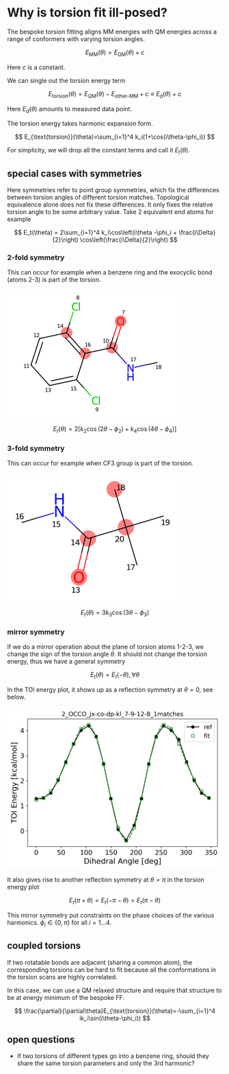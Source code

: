 # Why is torsion fit ill-posed?

The bespoke torsion fitting aligns MM energies with QM energies across a range of conformers with varying torsion angles.

$$
E_{\text{MM}} (\theta)= E_{\text{QM}}(\theta) + c
$$

Here $c$ is a constant.

We can single out the torsion energy term

$$
E_{\text{torsion}}(\theta)=E_{\text{QM}}(\theta)- E_{\text{other-MM}} + c \equiv E_{d}(\theta) +c
$$

Here $E_d(\theta)$ amounts to measured data point.

The torsion energy takes harmonic expansion form.

$$
E_{\text{torsion}}(\theta)=\sum_{i=1}^4 k_i(1+\cos(i\theta-\phi_i))
$$

For simplicity, we will drop all the constant terms and call it $E_t(\theta)$.

## special cases with symmetries

Here symmetries refer to point group symmetries, which fix the differences
between torsion angles of different torsion matches.
Topological equivalence alone does not fix these differences.
It only fixes the relative torsion angle to be some arbitrary value.
Take 2 equivalent end atoms for example

$$
E_t(\theta) = 2\sum_{i=1}^4  k_i\cos\left(i\theta -\phi_i + \frac{i\Delta}{2}\right) \cos\left(\frac{i\Delta}{2}\right)
$$

### 2-fold symmetry

This can occur for example when a benzene ring and the exocyclic bond (atoms 2-3)
is part of the torsion.

![2-fold-symmetry](../img/toi_0_CCCO_bw-bw-co-jx_14-16-10-7_2matches.png "2 fold symmetry")

$$
E_t(\theta) = 2 [ k_2\cos(2\theta -\phi_2) + k_4\cos(4\theta-\phi_4) ]
$$

### 3-fold symmetry

This can occur for example when CF3 group is part of the torsion.

![3-fold-symmetry](../img/toi_1_OCCC_jx-co-da-dl_13-14-20-18_3matches.png "3 fold symmetry")

$$
E_t(\theta) = 3  k_3\cos(3\theta -\phi_3)
$$

### mirror symmetry

If we do a mirror operation about the plane of torsion atoms 1-2-3, we change
the sign of the torsion angle $\theta$. It should not change the torsion energy,
thus we have a general symmetry

$$
E_t(\theta) = E_t(-\theta), \forall \theta
$$

In the TOI energy plot, it shows up as a reflection symmetry at $\theta=0$, see below.

![mirror-symmetry](../img/eTOI_2_OCCO_jx-co-dp-kl_7-9-12-8_1matches.png "mirror symmetry")

It also gives rise to another reflection symmetry at $\theta=\pi$ in the torsion energy plot

$$
E_t(\pi + \theta) = E_t(-\pi-\theta)= E_t(\pi-\theta)
$$

This mirror symmetry put constraints on the phase choices of the various harmonics.
$\phi_i \in \{0, \pi\}$ for all $i=1\ldots4$.

## coupled torsions

If two rotatable bonds are adjacent (sharing a common atom), the corresponding
torsions can be hard to fit because all the conformations in the torsion scans
are highly correlated.

In this case, we can use a QM relaxed structure and require that structure to be
at energy minimum of the bespoke FF.

$$
\frac{\partial}{\partial\theta}E_{\text{torsion}}(\theta)=-\sum_{i=1}^4 ik_i\sin(i\theta-\phi_i))
$$

## open questions

- If two torsions of different types go into a benzene ring, should they share
  the same torsion parameters and only the 3rd harmonic?
